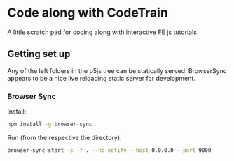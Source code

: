 # Code along with CodeTrain

A little scratch pad for coding along with interactive FE js tutorials

## Getting set up

Any of the left folders in the p5js tree can be statically served. BrowserSync appears to be a nice live reloading static server for development.

### Browser Sync

Install:

```bash
npm install -g browser-sync
```

Run (from the respective the directory):

```bash
browser-sync start -s -f . --no-notify --host 0.0.0.0 --port 9000
```